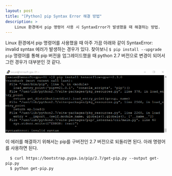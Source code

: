 ```yaml
---
layout: post
title: "[Python] pip Syntax Error 해결 방법"
description: >
    Linux 환경에서 pip 명령어 사용 시 SyntaxError가 발생했을 때 해결하는 방법.
---
```


Linux 환경에서 pip 명령어를 사용했을 때 아주 가끔 아래와 같이 SyntaxError: invalid syntax 에러가 발생하는 경우가 있다. 찾아보니 ```$ pip install --upgrade pip``` 명령어를 통해 pip 버전을 업그레이드했을 때 python 2.7 버전으로 변경이 되어서 그런 경우가 대부분인 것 같다. 

![01-pip-syntax-error](https://github.com/pyeon9/images-for-github-page/blob/main/setup/2021-04/04-25-pip-syntax-error/01-pip-syntax-error.png?raw=true)

이 에러를 해결하기 위해서는 pip를 구버전인 2.7 버전으로 되돌리면 된다. 아래 명령어를 사용하면 된다.
```
  $ curl https://bootstrap.pypa.io/pip/2.7/get-pip.py --output get-pip.py
  $ python get-pip.py
```

<!-- Last modified: 21-04-25, 13:42 -->